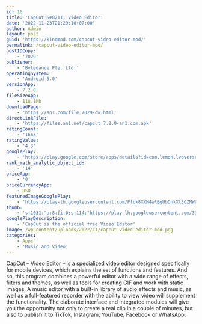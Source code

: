 ```yaml
---
id: 16
title: 'CapCut &#8211; Video Editor'
date: '2022-11-23T21:29:10+07:00'
author: Admin
layout: post
guid: 'https://kindmod.com/capcut-video-editor-mod/'
permalink: /capcut-video-editor-mod/
postIDCopy:
    - '7029'
publisher:
    - 'Bytedance Pte. Ltd.'
operatingSystem:
    - 'Android 5.0'
versionApp:
    - 7.2.0
fileSizeApp:
    - 118.1Mb
downloadPage:
    - 'https://an1.com/file_7029-dw.html'
directLinkFile:
    - 'https://files.an1.net/capcut_7.2.0-an1.com.apk'
ratingCount:
    - '1663'
ratingValue:
    - '4.3'
googlePlay:
    - 'https://play.google.com/store/apps/details?id=com.lemon.lvoverseas'
rank_math_analytic_object_id:
    - '14'
priceApp:
    - '0'
priceCurrencyApp:
    - USD
featuredImageGooglePlay:
    - 'https://play-lh.googleusercontent.com/Pfck8XXM4wRBgUbDnkXl3CZMWCdqZ7tEgKrhTp95OfawYCMSVpLYTNDKLWlC7E_jmQ'
thumb:
    - 's:1031:"a:8:{i:0;s:114:"https://play-lh.googleusercontent.com/33g3eVea455lJDK5-M1RCNqGQFHGSgo1Psv2kBZVxaYeSXsCXJzlKFRPxMGUZG7yCg=w526-h296";i:1;s:115:"https://play-lh.googleusercontent.com/LprvhbQpRofD4cFTcc01gWEGv1FnFnZkrhbnjkhSuhjeKkkzF39-EEzlz5XrKTPDS1I=w526-h296";i:2;s:115:"https://play-lh.googleusercontent.com/JKD1pRBl_RXVfVAs5gZaZvQ17fIPuxYTkWAVq65SpxMmB7GeoRDA6hc16nQBf-QwuBc=w526-h296";i:3;s:116:"https://play-lh.googleusercontent.com/UKnoZHJawBxWKE2yZv-5qWq3c3ADyKVtJ1RCbW8zZULGmskS2UmAWNUHdu1FjBifCOQo=w526-h296";i:4;s:115:"https://play-lh.googleusercontent.com/QYBC0Bc7p3J18Yd5fWn75f-4NHdzJQljAVcVNZYc45b9iZl5JX0KjCx9oUpBj6KTBEA=w526-h296";i:5;s:116:"https://play-lh.googleusercontent.com/6icTie7io47lIisPkxECMSrC7UaiLE3EkJpd1GpgDsOkTnijFfXIaSuF5Rzgu4AE8NO4=w526-h296";i:6;s:115:"https://play-lh.googleusercontent.com/8_gamr-AXEUiF5SrH3hnLeGQhGeCnUIYBDt5E6LdzDaHfVXwxXfNhLlxK-09Y09eEIc=w526-h296";i:7;s:115:"https://play-lh.googleusercontent.com/So8T3lnDr7msjX3PVrQF8sM-3l8CEoui8sV9QB_QEcKoOU3IDChnDRt8gY_K66xdvEs=w526-h296";}";'
googlePlayDescription:
    - 'CapCut is the official free Video Editor'
image: /wp-content/uploads/2022/11/capcut-video-editor-mod.png
categories:
    - Apps
    - 'Music and Video'
---
```


CapCut – Video Editor – is a specialized video editor designed specifically for mobile devices, which explains the set of functions and features. And so, this program combines a powerful editor with a wide range of effects, filters and themes, as well as tools for creating GIF and work with static images. A music editor with a built-in library of audio effects and music, as well as a full-featured recorder with the ability to view video will supplement the functionality. The elaborate interface and integrated modules will give you the opportunity not only to create a real clip in a couple of minutes, but also to publish it to TikTok, Instagram, YouTube, Facebook or WhatsApp.